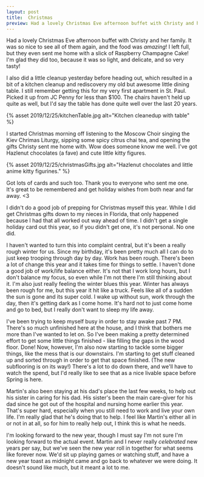 ```yaml
---
layout: post
title:  Christmas
preview: Had a lovely Christmas Eve afternoon buffet with Christy and her family. It was so nice to see all of them again, and the food was *amazing*! I left full, but they even sent me home with a slick of Raspberry Champagne Cake! I'm glad they did too, because it was so light, and delicate, and so very tasty!
---
```


Had a lovely Christmas Eve afternoon buffet with Christy and her family. It was so nice to see all of them again, and the food was *amazing*! I left full, but they even sent me home with a slick of Raspberry Champagne Cake! I'm glad they did too, because it was so light, and delicate, and so very tasty!

I also did a little cleanup yesterday before heading out, which resulted in a bit of a kitchen cleanup and rediscovery my old but awesome little dining table. I still remember getting this for my very first apartment in St. Paul. Picked it up from JC Penny for less than $100. The chairs haven't held up quite as well, but I'd say the table has done quite well over the last 20 years.

{% asset 2019/12/25/kitchenTable.jpg alt="Kitchen cleanedup with table" %}

I started Christmas morning off listening to the Moscow Choir singing the Kiev Chrimas Liturgy, sipping some spicy citrus chai tea, and opening the gifts Christy sent me home with. Wow does someone know me well. I've got Hazlenut chocolates (a fave) and cute little kitty figures. 

{% asset 2019/12/25/christmasGifts.jpg alt="Hazlenut chocolates and little anime kitty figurines." %}

Got lots of cards and such too. Thank you to everyone who sent me one. It's great to be remembered and get holiday wishes from both near and far away. <3

I didn't do a good job of prepping for Christmas myself this year. While I did get Christmas gifts down to my nieces in Florida, that only happened because I had that all worked out way ahead of time. I didn't get a single holiday card out this year, so if you didn't get one, it's not personal. No one did. 

I haven't wanted to turn this into complaint central, but it's been a really rough winter for us. Since my birthday, it's been pretty much all I can do to just keep trooping through day by day. Work has been rough. There's been a lot of change this year and it takes time for things to settle. I haven't done a good job of work/life balance either. It's not that I work long hours, but I don't balance my focus, so even while I'm not there I'm still thinking about it. I'm also just really feeling the winter blues this year. Winter has always been rough for me, but this year it hit like a truck. Feels like all of a sudden the sun is gone and its super cold. I wake up without sun, work through the day, then it's getting dark as I come home. It's hard not to just come home and go to bed, but I really don't want to sleep my life away. 

I've been trying to keep myself busy in order to stay awake past 7 PM. There's so much unfinished here at the house, and I think that bothers me more than I've wanted to let on. So I've been making a pretty determined effort to get some little things finished - like filling the gaps in the wood floor. Done! Now, however, I'm also now starting to tackle some bigger things, like the mess that is our downstairs. I'm starting to get stuff cleaned up and sorted through in order to get that space finished. (The new subflooring is on its way!) There's a lot to do down there, and we'll have to watch the spend, but I'd really like to see that as a nice livable space before Spring is here. 

Martin's also been staying at his dad's place the last few weeks, to help out his sister in caring for his dad. His sister's been the main care-giver for his dad since he got out of the hospital and nursing home earlier this year. That's super hard, especially when you still need to work and live your own life. I'm really glad that he's doing that to help. I feel like Martin's either all in or not in at all, so for him to really help out, I think this is what he needs. 

I'm looking forward to the new year, though I must say I'm not sure I'm looking forward to the actual event. Martin and I never really *celebrated* new years per say, but we've seen the new year roll in together for what seems like forever now. We'd sit up playing games or watching stuff, and have a new year toast as midnight came and go back to whatever we were doing. It doesn't sound like much, but it meant a lot to me. 
